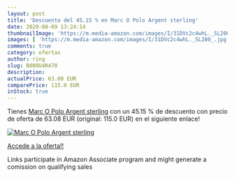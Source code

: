 ```yaml
---
layout: post
title: 'Descuento del 45.15 % en Marc O Polo Argent sterling'
date: 2020-08-09 13:24:14
thumbnailImage: 'https://m.media-amazon.com/images/I/31DVc2c4whL._SL200_.jpg'
images: [ 'https://m.media-amazon.com/images/I/31DVc2c4whL._SL200_.jpg' ]
comments: true
category: ofertas
author: ring
slug: B008U4R470
description:
actualPrice: 63.08 EUR
comparePrice: 115.0 EUR
inStock: true
---
```


Tienes [Marc O Polo Argent sterling](https://www.amazon.fr/dp/B008U4R470/?tag=tolees0d-21) con un 45.15 % de descuento con precio de oferta de 63.08 EUR (original: 115.0 EUR) en el siguiente enlace!

[![Marc O Polo Argent sterling](https://m.media-amazon.com/images/I/31DVc2c4whL._SL200_.jpg)](https://www.amazon.fr/dp/B008U4R470/?tag=tolees0d-21)

[Accede a la oferta!!](https://www.amazon.fr/dp/B008U4R470/?tag=tolees0d-21)

Links participate in Amazon Associate program and might generate a comission on qualifying sales


